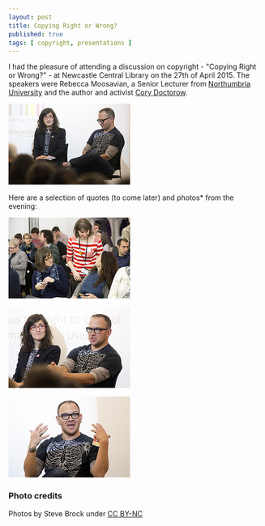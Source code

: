 ```yaml
---
layout: post
title: Copying Right or Wrong?
published: true
tags: [ copyright, presentations ]
---
```


I had the pleasure of attending a discussion on copyright - "Copying Right or Wrong?" - at Newcastle 
Central Library on the 27th of April 2015. The speakers were Rebecca Moosavian, a Senior Lecturer from 
[Northumbria University](https://www.northumbria.ac.uk/) and the author and activist 
[Cory Doctorow](http://craphound.com).

![pic1](/img/posts/copying-right-or-wrong/17412973838_e4740990e9_m.jpg "Rebecca and Cory")

Here are a selection of quotes (to come later) and photos* from the evening:


![pic2](/img/posts/copying-right-or-wrong/16980479233_56df8fe1a6_m.jpg "Audience")

![pic3](/img/posts/copying-right-or-wrong/17414491849_fe00f6e846_m.jpg "Rebecca and Cory 2")

![pic4](/img/posts/copying-right-or-wrong/17598515072_786e19b47f_m.jpg "Cory")

### Photo credits

Photos by Steve Brock under [CC BY-NC](https://creativecommons.org/licenses/by-nc/2.0/)